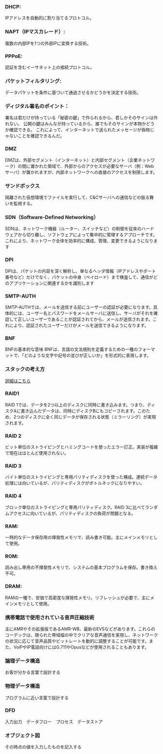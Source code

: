 ### DHCP: 
IPアドレスを自動的に割り当てるプロトコル。
### NAPT（IPマスカレード）: 
複数の内部IPを1つの外部IPに変換する技術。
### PPPoE: 
認証を含むイーサネット上の接続プロトコル。
### パケットフィルタリング: 
データパケットを条件に基づいて通過させるかどうかを決定する技術。
### ディジタル署名のポイント：
署名は君だけが持っている「秘密の鍵」で作られるから、君しかそのサインは作れない。
公開の鍵はみんなが持っているから、誰でもそのサインが本物かどうか確認できる。
これによって、インターネットで送られたメッセージが偽物じゃないことを確認できるんだ。
### DMZ 
DMZは、外部セグメント（インターネット）と内部セグメント（企業ネットワーク）の間に置かれた領域で、外部からのアクセスが必要なサーバ（例：Webサーバ）が置かれますが、内部ネットワークへの直接のアクセスを制限します。
### サンドボックス
隔離された仮想環境でファイルを実行して、C&Cサーバへの通信などの振る舞いを監視する。
### SDN（Software-Defined Networking）
SDNは、ネットワーク機器（ルーター、スイッチなど）の制御を従来のハードウェアから切り離し、ソフトウェアによって集中的に管理するアプローチです。これにより、ネットワーク全体を効率的に構成、管理、変更できるようになります
### DPI
DPIは、パケットの内容を深く解析し、単なるヘッダ情報（IPアドレスやポート番号など）だけでなく、パケットの中身（ペイロード）まで検査して、通信がどのアプリケーションに関連するかを識別します
### SMTP-AUTH
SMTP-AUTHでは、メールを送信する前にユーザーの認証が必要になります。具体的には、ユーザー名とパスワードをメールサーバに送信し、サーバがそれを確認して正しいユーザーであることが認証されてから、メールが送信されます。これにより、認証されたユーザーだけがメールを送信できるようになります。
### BNF
BNFの基本的な意味
BNFは、言語の文法規則を定義するための一種のフォーマットで、「どのような文字や記号の並びが正しいか」を形式的に表現します。
### スタックの考え方
[詳細はこちら](./スタックの考え方.md)
### RAID1
RAID 1では、データを2つ以上のディスクに同時に書き込みます。つまり、ディスクAに書き込んだデータは、同時にディスクBにもコピーされます。このため、2つのディスクに全く同じデータが保存される状態（ミラーリング）が実現されます。
### RAID 2
ビット単位のストライピングとハミングコードを使ったエラー訂正。実装が複雑で現在はほとんど使用されない。
### RAID 3
バイト単位のストライピングと専用パリティディスクを使った構成。連続データ処理には向いているが、パリティディスクがボトルネックになりやすい。
### RAID 4
ブロック単位のストライピングと専用パリティディスク。RAID 3に比べてランダムアクセスに向いているが、パリティディスクの負荷が問題となる。
### RAM: 
一時的なデータ保存用の揮発性メモリで、読み書き可能。主にメインメモリとして使用。
### ROM: 
読み出し専用の不揮発性メモリで、システムの基本プログラムを保存。書き換え不可。
### DRAM: 
RAMの一種で、安価で高密度な揮発性メモリ。リフレッシュが必要で、主にメインメモリとして使用。
### 携帯電話で使用されている音声圧縮技術
主にAMRやその拡張版であるAMR-WB、最新のEVSなどがあります。これらのコーデックは、限られた帯域幅の中でクリアな音声通信を実現し、ネットワークの状況に応じて音声品質やビットレートを動的に調整することが可能です。また、VoIPやIP電話向けにはG.711やOpusなどが使用されることもあります。
### 論理データ構造
お客が分かる言葉で設計する
### 物理データ構造
プログラムに近い言葉で設計する
### DFD 
入力出力　データフロー　プロセス　データストア
### オブジェクト図
その時点の値を入力したものを記入する